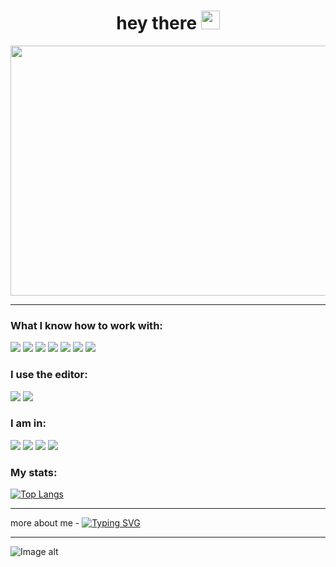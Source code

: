 <div align="center">
  <h1>
    hey there
    <img src="https://media.giphy.com/media/hvRJCLFzcasrR4ia7z/giphy.gif" width="30px"/>
  </h1>
</div>

<div align="center">
  <img src="https://media.giphy.com/media/dWesBcTLavkZuG35MI/giphy.gif" width="800" height="400"/>
</div>

---

### What I know how to work with:

<img src="https://img.shields.io/badge/html-0a0a0a?style=for-the-badge&logo=html5&logoColor=#FF4500"/> <img src="https://img.shields.io/badge/css-0a0a0a?style=for-the-badge&logo=css3&logoColor=blue"/> <img src="https://img.shields.io/badge/js-0a0a0a?style=for-the-badge&logo=css3&logoColor=blue"/> <img src="https://img.shields.io/badge/php-0a0a0a?style=for-the-badge&logo=css3&logoColor=blue"/> <img src="https://img.shields.io/badge/MySql-0a0a0a?style=for-the-badge&logo=css3&logoColor=blue"/> <img src="https://img.shields.io/badge/github-0a0a0a?style=for-the-badge&logo=github&logoColor=white"/> <img src="https://img.shields.io/badge/figma-0a0a0a?style=for-the-badge&logo=figma&logoColor=00FF7F"/>

### I use the editor:
<img src="https://img.shields.io/badge/sublime-0a0a0a?style=for-the-badge&logo=sublimetext&logoColor=#FF9800"/> <img src="https://img.shields.io/badge/vscode-0a0a0a?style=for-the-badge&logo=visualstudiocode&logoColor=#625ff5"/>

### I am in:
<img src="https://img.shields.io/badge/discord-0a0a0a?style=for-the-badge&logo=discord&logoColor=#5865F2"/>

<img src="https://img.shields.io/badge/telegram-0a0a0a?style=for-the-badge&logo=telegram&logoColor=#527dff"/>

<img src="https://img.shields.io/badge/WhatsApp-0a0a0a?style=for-the-badge&logo=WhatsApp&logoColor=#25D366"/>

<img src="https://img.shields.io/badge/gmail-0a0a0a?style=for-the-badge&logo=gmail&logoColor=#EA4335"/>


### My stats:
[![Top Langs](https://github-readme-stats.vercel.app/api/top-langs/?username=APEXRARE2009&layout=compact&border_radius=5&hide_border=true&bg_color=0a0a0a&title_color=ff0055&theme=vision-friendly-dark)](https://github.com/APEXRARE2009/github-readme-stats)

---

more about me - [![Typing SVG](https://readme-typing-svg.demolab.com?font=Fira+Code&weight=600&size=16&duration=1800&pause=200&vCenter=true&multiline=true&width=50&height=25&lines=click)](http://apex2009.tilda.ws/)

---

![Image alt](https://mir-s3-cdn-cf.behance.net/project_modules/1400/223e6792880429.5e569ff84ebef.gif)
